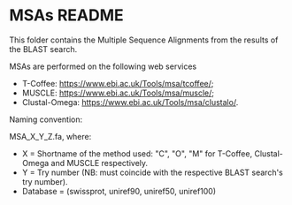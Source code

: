 # MSAs README

This folder contains the Multiple Sequence Alignments from the results of the BLAST search.

MSAs are performed on the following web services

- T-Coffee: <https://www.ebi.ac.uk/Tools/msa/tcoffee/>;
- MUSCLE: <https://www.ebi.ac.uk/Tools/msa/muscle/>;
- Clustal-Omega: <https://www.ebi.ac.uk/Tools/msa/clustalo/>.

Naming convention:

MSA_X_Y_Z.fa, where:

- X = Shortname of the method used: "C", "O", "M" for T-Coffee, Clustal-Omega and MUSCLE respectively.
- Y = Try number (NB: must coincide with the respective BLAST search's try number).
- Database = (swissprot, uniref90, uniref50, uniref100)
